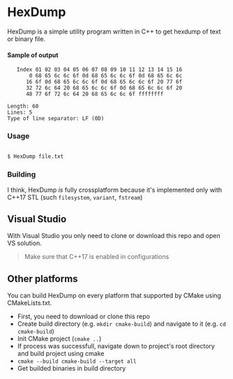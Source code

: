 # HexDump

HexDump is a simple utility program written in C++ to get hexdump of text or binary file.

#### Sample of output

```
   Index 01 02 03 04 05 06 07 08 09 10 11 12 13 14 15 16
       0 68 65 6c 6c 6f 0d 68 65 6c 6c 6f 0d 68 65 6c 6c
      16 6f 0d 68 65 6c 6c 6f 0d 68 65 6c 6c 6f 20 77 6f
      32 72 6c 64 20 68 65 6c 6c 6f 0d 68 65 6c 6c 6f 20
      48 77 6f 72 6c 64 20 68 65 6c 6c 6f ffffffff

Length: 60
Lines: 5
Type of line separator: LF (0D)
```

### Usage

```bash

$ HexDump file.txt

```

### Building

I think, HexDump *is* fully crossplatform because it's implemented only with C++17 STL (such `filesystem`, `variant`, `fstream`)

Visual Studio
-------------

With Visual Studio you only need to clone or download this repo and open VS solution. 

> Make sure that C++17 is enabled in configurations

Other platforms
---------------

You can build HexDump on every platform that supported by CMake using CMakeLists.txt. 

- First, you need to download or clone this repo
- Create build directory (e.g. `mkdir cmake-build`) and navigate to it (e.g. `cd cmake-build`)
- Init CMake project (`cmake ..`)
- If process was successfull, navigate down to project's root directory and build project using cmake
- `cmake --build cmake-build --target all`
- Get builded binaries in build directory
